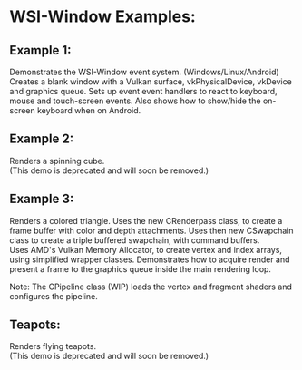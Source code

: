 # WSI-Window Examples: #

## Example 1:  
Demonstrates the WSI-Window event system. (Windows/Linux/Android)  
Creates a blank window with a Vulkan surface, vkPhysicalDevice, vkDevice and graphics queue.
Sets up event event handlers to react to keyboard, mouse and touch-screen events. 
Also shows how to show/hide the on-screen keyboard when on Android.


## Example 2:  
Renders a spinning cube.   
(This demo is deprecated and will soon be removed.)

## Example 3:
Renders a colored triangle.
Uses the new CRenderpass class, to create a frame buffer with color and depth attachments.
Uses then new CSwapchain class to create a triple buffered  swapchain, with command buffers.  
Uses AMD's Vulkan Memory Allocator, to create vertex and index arrays, using simplified wrapper classes.
Demonstrates how to acquire render and present a frame to the graphics queue inside the main rendering loop.

Note: The CPipeline class (WIP) loads the vertex and fragment shaders and configures the pipeline. 


## Teapots: 
Renders flying teapots.  
(This demo is deprecated and will soon be removed.) 